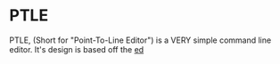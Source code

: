 # PTLE
PTLE, (Short for "Point-To-Line Editor") is a VERY simple command line editor. It's design is based off the [ed](https://en.wikipedia.org/wiki/Ed_(software))